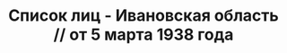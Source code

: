 ---
title: Список лиц - Ивановская область // от 5 марта 1938 года
description: РГАСПИ, ф.17, оп.171, дело 415, лист 170
images:
- /disk/pictures/v07/17-171-415-170.jpg
- /disk/pictures/v07/17-171-415-171.jpg
- /disk/pictures/v07/17-171-415-172.jpg
- /disk/pictures/v07/17-171-415-173.jpg
- /disk/pictures/v07/17-171-415-174.jpg
- /disk/pictures/v07/17-171-415-175.jpg
---